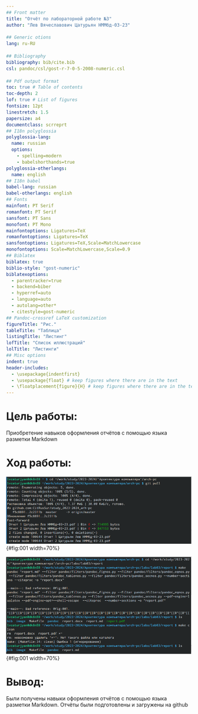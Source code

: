 ```yaml
---
## Front matter
title: "Отчёт по лабораторной работе №3"
author: "Лев Вячеславович Цатурьян НММбд-03-23"

## Generic otions
lang: ru-RU

## Bibliography
bibliography: bib/cite.bib
csl: pandoc/csl/gost-r-7-0-5-2008-numeric.csl

## Pdf output format
toc: true # Table of contents
toc-depth: 2
lof: true # List of figures
fontsize: 12pt
linestretch: 1.5
papersize: a4
documentclass: scrreprt
## I18n polyglossia
polyglossia-lang:
  name: russian
  options:
	- spelling=modern
	- babelshorthands=true
polyglossia-otherlangs:
  name: english
## I18n babel
babel-lang: russian
babel-otherlangs: english
## Fonts
mainfont: PT Serif
romanfont: PT Serif
sansfont: PT Sans
monofont: PT Mono
mainfontoptions: Ligatures=TeX
romanfontoptions: Ligatures=TeX
sansfontoptions: Ligatures=TeX,Scale=MatchLowercase
monofontoptions: Scale=MatchLowercase,Scale=0.9
## Biblatex
biblatex: true
biblio-style: "gost-numeric"
biblatexoptions:
  - parentracker=true
  - backend=biber
  - hyperref=auto
  - language=auto
  - autolang=other*
  - citestyle=gost-numeric
## Pandoc-crossref LaTeX customization
figureTitle: "Рис."
tableTitle: "Таблица"
listingTitle: "Листинг"
lofTitle: "Список иллюстраций"
lolTitle: "Листинги"
## Misc options
indent: true
header-includes:
  - \usepackage{indentfirst}
  - \usepackage{float} # keep figures where there are in the text
  - \floatplacement{figure}{H} # keep figures where there are in the text
---
```


# Цель работы:

Приобретение навыков оформления отчётов с помощью языка разметки Markdown

# Ход работы:

![Рис.1 Переход в учебный каталог и обновление локального репозитория с помощью git pull](image/1.png){#fig:001 width=70%}

![Рис.2 Проведение компиляции шаблона с использованием Makefile, проверка наличия созданных файлов и их удаление](image/2.png){#fig:001 width=70%}

# Вывод:

Были получены навыки оформления отчётов с помощью языка разметки Markdown.
Отчёты были подготовлены и загружены на github

